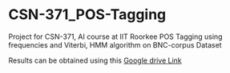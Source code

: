 # CSN-371_POS-Tagging
Project for CSN-371, AI course at IIT Roorkee
POS Tagging using frequencies and Viterbi, HMM algorithm on BNC-corpus Dataset

Results can be obtained using this [Google drive Link](https://drive.google.com/drive/folders/1IQALrwv233grf_YCf8HYDCx8iOBlmZJp?usp=sharing)
